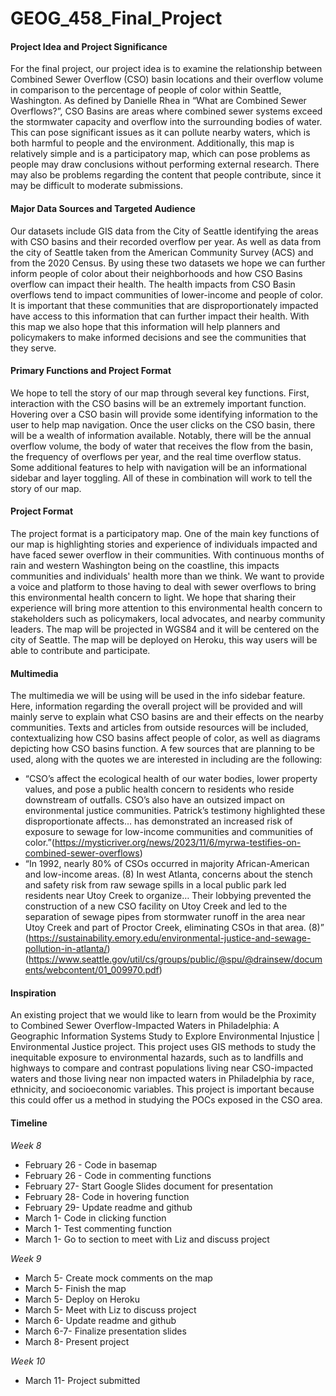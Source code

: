 # GEOG_458_Final_Project

#### Project Idea and Project Significance
For the final project, our project idea is to examine the relationship between Combined Sewer Overflow (CSO) basin locations and their overflow volume in comparison to the percentage of people of color within Seattle, Washington. As defined by Danielle Rhea in “What are Combined Sewer Overflows?”, CSO Basins are areas where combined sewer systems exceed the stormwater capacity and overflow into the surrounding bodies of water. This can pose significant issues as it can pollute nearby waters, which is both harmful to people and the environment. Additionally, this map is relatively simple and is a participatory map, which can pose problems as people may draw conclusions without performing external research. There may also be problems regarding the content that people contribute, since it may be difficult to moderate submissions.

#### Major Data Sources and Targeted Audience
Our datasets include GIS data from the City of Seattle identifying the areas with CSO basins and their recorded overflow per year. As well as data from the city of Seattle taken from the American Community Survey (ACS) and from the 2020 Census. By using these two datasets we hope we can further inform people of color about their neighborhoods and how CSO Basins overflow can impact their health. The health impacts from CSO Basin overflows tend to impact communities of lower-income and people of color. It is important that these communities that are disproportionately impacted have access to this information that can further impact their health. With this map we also hope that this information will help planners and policymakers to make informed decisions and see the communities that they serve. 

#### Primary Functions and Project Format
We hope to tell the story of our map through several key functions. First, interaction with the CSO basins will be an extremely important function. Hovering over a CSO basin will provide some identifying information to the user to help map navigation. Once the user clicks on the CSO basin, there will be a wealth of information available. Notably, there will be the annual overflow volume, the body of water that receives the flow from the basin, the frequency of overflows per year, and the real time overflow status.  Some additional features to help with navigation will be an informational sidebar and layer toggling. All of these in combination will work to tell the story of our map. 

#### Project Format
The project format is a participatory map. One of the main key functions of our map is highlighting stories and experience of individuals impacted and have faced sewer overflow in their communities. With continuous months of rain and western Washington being on the coastline, this impacts communities and individuals' health more than we think. We want to provide a voice and platform to those having to deal with sewer overflows to bring this environmental health concern to light. We hope that sharing their experience will bring more attention to this environmental health concern to stakeholders such as policymakers, local advocates, and nearby community leaders. The map will be projected in WGS84 and it will be centered on the city of Seattle. The map will be deployed on Heroku, this way users will be able to contribute and participate.


#### Multimedia 
The multimedia we will be using will be used in the info sidebar feature. Here, information regarding the overall project will be provided and will mainly serve to explain what CSO basins are and their effects on the nearby communities. Texts and articles from outside resources will be included, contextualizing how CSO basins affect people of color, as well as diagrams depicting how CSO basins function. A few sources that are planning to be used, along with the quotes we are interested in including are the following:
* “CSO’s affect the ecological health of our water bodies, lower property values, and pose a public health concern to residents who reside downstream of outfalls. CSO’s also have an outsized impact on environmental justice communities. Patrick’s testimony highlighted these disproportionate affects… has demonstrated an increased risk of exposure to sewage for low-income communities and communities of color.”(https://mysticriver.org/news/2023/11/6/myrwa-testifies-on-combined-sewer-overflows)
* “In 1992, nearly 80% of CSOs occurred in majority African-American and low-income areas. (8) In west Atlanta, concerns about the stench and safety risk from raw sewage spills in a local public park led residents near Utoy Creek to organize… Their lobbying prevented the construction of a new CSO facility on Utoy Creek and led to the separation of sewage pipes from stormwater runoff in the area near Utoy Creek and part of Proctor Creek, eliminating CSOs in that area. (8)” (https://sustainability.emory.edu/environmental-justice-and-sewage-pollution-in-atlanta/)
(https://www.seattle.gov/util/cs/groups/public/@spu/@drainsew/documents/webcontent/01_009970.pdf)

#### Inspiration
An existing project that we would like to learn from would be the Proximity to Combined Sewer Overflow-Impacted Waters in Philadelphia: A Geographic Information Systems Study to Explore Environmental Injustice | Environmental Justice project. This project uses GIS methods to study the inequitable exposure to environmental hazards, such as to landfills and highways to compare and contrast populations living near CSO-impacted waters and those living near non impacted waters in Philadelphia by race, ethnicity, and socioeconomic variables. This project is important because this could offer us a method in studying the POCs exposed in the CSO area.



#### Timeline
*Week 8*
* February 26 - Code in basemap
* February 26 - Code in commenting functions
* February 27- Start Google Slides document for presentation
* February 28-  Code in hovering function
* February 29- Update readme and github
* March 1- Code in clicking function
* March 1- Test commenting function
* March 1- Go to section to meet with Liz and discuss project

*Week 9*
* March 5- Create mock comments on the map
* March 5- Finish the map
* March 5- Deploy on Heroku
* March 5- Meet with Liz to discuss project
* March 6- Update readme and github
* March 6-7- Finalize presentation slides
* March 8- Present project

*Week 10*
* March 11- Project submitted
